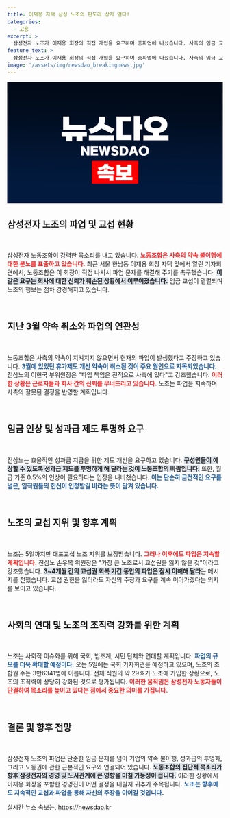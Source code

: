 ```yaml
---
title: 이재용 자택 삼성 노조의 판도라 상자 열다!
categories:
  - 고용
excerpt: >
  삼성전자 노조가 이재용 회장의 직접 개입을 요구하며 총파업에 나섰습니다. 사측의 임금 교섭 결렬과 약속 파기 때문에 불만이 고조되고 있으며, 노조는 사회적 연대를 통해 파업 규모를 확대할 계획입니다.
feature_text: >
  삼성전자 노조가 이재용 회장의 직접 개입을 요구하며 총파업에 나섰습니다. 사측의 임금 교섭 결렬과 약속 파기 때문에 불만이 고조되고 있으며, 노조는 사회적 연대를 통해 파업 규모를 확대할 계획입니다.
image: '/assets/img/newsdao_breakingnews.jpg'
---
```


<p><img src="/assets/img/newsdao_breakingnews.jpg" alt="bookingtag 속보" /></p>

<h2 data-ke-size="size26">삼성전자 노조의 파업 및 교섭 현황</h2>

<p data-ke-size="size16">&nbsp;</p>

<p>삼성전자 노동조합이 강력한 목소리를 내고 있습니다. <b><span style="color: #ee2323;">노동조합은 사측의 약속 불이행에 대한 분노를 표출하고 있습니다.</span></b> 최근 서울 한남동 이재용 회장 자택 앞에서 열린 기자회견에서, 노동조합은 이 회장이 직접 나서서 파업 문제를 해결해 주기를 촉구했습니다. <b><span style="background-color: #21538527;">이 같은 요구는 회사에 대한 신뢰가 훼손된 상황에서 이루어졌습니다.</span></b> 임금 교섭이 결렬되며 노조의 행보는 점차 강경해지고 있습니다. </p>

<p data-ke-size="size16">&nbsp;</p>

<h2 data-ke-size="size26">지난 3월 약속 취소와 파업의 연관성</h2>

<p data-ke-size="size16">&nbsp;</p>

<p>노동조합은 사측의 약속이 지켜지지 않으면서 현재의 파업이 발생했다고 주장하고 있습니다. <b><span style="color: #1a5490;">3월에 있었던 휴가제도 개선 약속이 취소된 것이 주요 원인으로 지목되었습니다.</span></b> 전삼노의 이현국 부위원장은 "파업 책임은 전적으로 사측에 있다"고 강조했습니다. <b><span style="color: #ee2323;">이러한 상황은 근로자들과 회사 간의 신뢰를 무너뜨리고 있습니다.</span></b> 노조는 파업을 지속하며 사측의 잘못된 결정을 반영할 계획입니다.</p>

<p data-ke-size="size16">&nbsp;</p>

<h2 data-ke-size="size26">임금 인상 및 성과급 제도 투명화 요구</h2>

<p data-ke-size="size16">&nbsp;</p>

<p>전삼노는 효율적인 성과급 지급을 위한 제도 개선을 요구하고 있습니다. <b><span style="background-color: #21538527;">구성원들이 예상할 수 있도록 성과급 제도를 투명하게 해 달라는 것이 노동조합의 바람입니다.</span></b> 또한, 월급 기준 0.5%의 인상이 필요하다는 입장을 내비쳤습니다. <b><span style="color: #1a5490;">이는 단순히 금전적인 요구를 넘은, 임직원들의 헌신이 인정받길 바라는 뜻이 담겨 있습니다.</span></b></p>

<p data-ke-size="size16">&nbsp;</p>

<h2 data-ke-size="size26">노조의 교섭 지위 및 향후 계획</h2>

<p data-ke-size="size16">&nbsp;</p>

<p>노조는 5일까지만 대표교섭 노조 지위를 보장받습니다. <b><span style="color: #ee2323;">그러나 이후에도 파업은 지속할 계획입니다.</span></b> 전삼노 손우목 위원장은 "가장 큰 노조로서 교섭권을 잃지 않을 것"이라고 강조했습니다. <b><span style="background-color: #21538527;">3~4개월 간의 교섭권 회복 기간 동안의 파업은 잠시 이해해 달라</span></b>는 메시지를 전했습니다. 교섭 권한을 잃더라도 자신의 주장과 요구를 계속 이어가겠다는 의지를 보이고 있습니다.</p>

<p data-ke-size="size16">&nbsp;</p>

<h2 data-ke-size="size26">사회의 연대 및 노조의 조직력 강화를 위한 계획</h2>

<p data-ke-size="size16">&nbsp;</p>

<p>노조는 사회적 이슈화를 위해 국회, 법조계, 시민 단체와 연대할 계획입니다. <b><span style="color: #1a5490;">파업의 규모를 더욱 확대할 예정이다.</span></b> 오는 5일에는 국회 기자회견을 예정하고 있으며, 노조의 조합원 수는 3만6341명에 이릅니다. 전체 직원의 약 29%가 노조에 가입한 상황으로, 노조의 조직력이 상당히 강화된 것으로 평가됩니다. <b><span style="color: #ee2323;">이러한 움직임은 삼성전자 노동자들이 단결하여 목소리를 높이고 있다는 점에서 중요한 의미를 가집니다.</span></b></p>

<p data-ke-size="size16">&nbsp;</p>

<h2 data-ke-size="size26">결론 및 향후 전망</h2>

<p data-ke-size="size16">&nbsp;</p>

<p>삼성전자 노조의 파업은 단순한 임금 문제를 넘어 기업의 약속 불이행, 성과급의 투명화, 그리고 노동권에 관한 근본적인 요구와 연결되어 있습니다. <b><span style="background-color: #21538527;">노동조합의 집단적 목소리가 향후 삼성전자의 경영 및 노사관계에 큰 영향을 미칠 가능성이 큽니다.</span></b> 이러한 상황에서 이재용 회장을 포함한 경영진이 어떤 결정을 내릴지 귀추가 주목됩니다. <b><span style="color: #1a5490;">노조는 향후에도 지속적인 교섭과 파업을 통해 자신의 주장을 이어갈 것입니다.</span></b></p>
실시간 뉴스 속보는, <a href="https://newsdao.kr" rel="dofollow">https://newsdao.kr</a>


